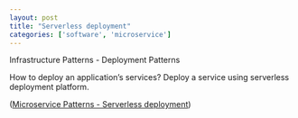 ```yaml
---
layout: post
title: "Serverless deployment"
categories: ['software', 'microservice']
---
```


Infrastructure Patterns - Deployment Patterns

How to deploy an application’s services?
Deploy a service using serverless deployment platform.

([Microservice Patterns - Serverless deployment](http://microservices.io/patterns/deployment/serverless-deployment.html))
